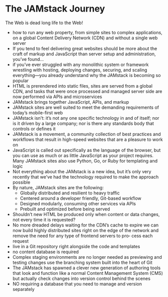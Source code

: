 # The JAMstack Journey
The Web is dead long life to the Web!

* how to run any web property, from simple sites to complex applications, on a global Content Delivery Network (CDN) and without a single web server
* If you tend to feel delivering great websites should be more about the craft of markup and JavaScript than server setup and administration, you’ve found...
* if you’ve ever struggled with any monolithic system or framework wrestling with hosting, deploying changes, securing, and scaling everything—you already understand why the JAMstack is becoming so popular
* HTML is prerendered into static files, sites are served from a global CDN, and tasks that were once processed and managed server side are now performed via APIs and microservices
* JAMstack brings together JavaScript, APIs, and markup
* JAMstack sites are well suited to meet the demanding requirements of today’s mobile-first web
* JAMstack isn’t: it’s not any one specific technology in and of itself; nor is it driven by a large company;  nor is there any standards body that controls or defines it
* JAMstack is a movement, a community collection of best practices and workflows that result in high-speed websites that are a pleasure to work on
* JavaScript is called out specifically as the language of the browser, but you can use as much or as little JavaScript as your project requires. Many JAMstack sites also use Python, Go, or Ruby for templating and logic 
* Not everything about the JAMstack is a new idea, but it’s only very recently that we’ve had the technology required to make the approach possible
* By nature, JAMstack sites are the following:
  * Globally distributed and resilient to heavy traffic
  * Centered around a developer friendly, Git-based workflow
  * Designed modularly, consuming other services via APIs
  * Prebuilt and optimized before being served
* Shouldn’t new HTML be produced only when content or data changes, not every time it is requested?
* No more dreaded delays waiting for the CDN’s cache to expire we can now build highly distributed sites right on the edge of the network and remove the need for any type of frontend servers to pro‐
cess each request
* live in a Git repository right alongside the code and templates
* no content database is required
* Complex staging environments are no longer needed as previewing and testing changes use the branching system built into the heart of Git 
* The JAMstack has spawned a clever new generation of authoring tools that look and function like a normal Content Management System (CMS) but actually check changes into version control behind the scenes
* NO requiring a database that you need to manage and version separately

